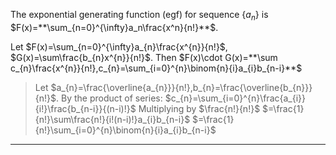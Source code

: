 The exponential generating function (egf) for sequence $\{a_n\}$ is $F(x)=**\sum_{n=0}^{\infty}a_n\frac{x^n}{n!}**$. 

Let $F(x)=\sum_{n=0}^{\infty}a_{n}\frac{x^{n}}{n!}$, $G(x)=\sum\frac{b_{n}x^{n}}{n!}$. Then $F(x)\cdot G(x)=**\sum c_{n}\frac{x^{n}}{n!},c_{n}=\sum_{i=0}^{n}\binom{n}{i}a_{i}b_{n-i}**$
> Let $a_{n}=\frac{\overline{a_{n}}}{n!},b_{n}=\frac{\overline{b_{n}}}{n!}$. 
> By the product of series: $c_{n}=\sum_{i=0}^{n}\frac{a_{i}}{i!}\frac{b_{n-i}}{(n-i)!}$
> Multiplying by $\frac{n!}{n!}$ $=\frac{1}{n!}\sum\frac{n!}{i!(n-i)!}a_{i}b_{n-i}$ $=\frac{1}{n!}\sum_{i=0}^{n}\binom{n}{i}a_{i}b_{n-i}$

***

